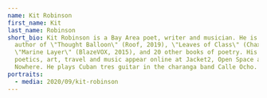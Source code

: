 ```yaml
---
name: Kit Robinson
first_name: Kit
last_name: Robinson
short_bio: Kit Robinson is a Bay Area poet, writer and musician. He is the
  author of \"Thought Balloon\" (Roof, 2019), \"Leaves of Class\" (Chax, 2017) and
  \"Marine Layer\" (BlazeVOX, 2015), and 20 other books of poetry. His essays on
  poetics, art, travel and music appear online at Jacket2, Open Space and
  Nowhere. He plays Cuban tres guitar in the charanga band Calle Ocho.
portraits:
  - media: 2020/09/kit-robinson
---
```

